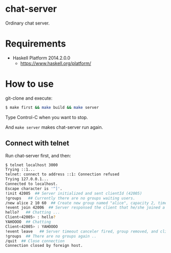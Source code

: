 chat-server
================


Ordinary chat server.


Requirements
================

* Haskell Platform 2014.2.0.0
    * https://www.haskell.org/platform/


How to use
================

git-clone and execute:

```bash
$ make first && make build && make server
```

Type Control-C when you want to stop.

And `make server` makes chat-server run again.


## Connect with telnet

Run chat-server first, and then:

```bash
$ telnet localhost 3000
Trying ::1...
telnet: connect to address ::1: Connection refused
Trying 127.0.0.1...
Connected to localhost.
Escape character is '^]'.
!init 42005  ## Server initialized and sent clientId (42005)
!groups   ## Currently there are no groups waiting users.
/new alice 2 10 60  ## Create new group named "alice", capacity 2, timeout 10sec, playtime 60sec
!event join 42006  ## Server responsed the client that he/she joined a Group where groupId = 42006
hello?   ## Chatting ...
Client<42005> : hello?
YAHOOOO  ## Chatting
Client<42005> : YAHOOOO
!event leave   ## Server timeout canceler fired, group removed, and client got kicked.
!groups  ## There are no groups again ..
/quit  ## Close connection
Connection closed by foreign host.
```
